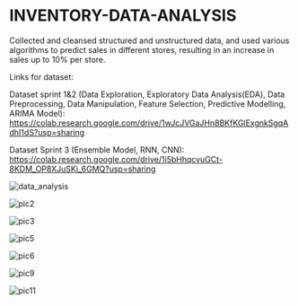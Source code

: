 # INVENTORY-DATA-ANALYSIS
Collected and cleansed structured and unstructured data, and used various algorithms to predict sales in different stores, resulting in an increase in sales up to 10% per store.

Links for dataset:

Dataset sprint 1&2 (Data Exploration, Exploratory Data Analysis(EDA), Data Preprocessing, Data Manipulation, Feature Selection, Predictive Modelling, ARIMA Model): https://colab.research.google.com/drive/1wJcJVGaJHn8BKfKGlExgnkSgqAdhI1dS?usp=sharing

Dataset Sprint 3 (Ensemble Model, RNN, CNN): https://colab.research.google.com/drive/1i5bHhqcvuGCt-8KDM_OP8XJuSKi_6GMQ?usp=sharing
    
![data_analysis ](https://github.com/aakanksha-a/INVENTORY-DATA-ANALYSIS/assets/116039963/0bf0c983-4e81-487e-aa39-9a3172835a91)

![pic2](https://github.com/aakanksha-a/INVENTORY-DATA-ANALYSIS/assets/116039963/fde10966-6a58-46dc-b861-74c3b410b3af)

![pic3](https://github.com/aakanksha-a/INVENTORY-DATA-ANALYSIS/assets/116039963/ae7427da-9021-460b-b7a6-6d754893c038)

![pic5](https://github.com/aakanksha-a/INVENTORY-DATA-ANALYSIS/assets/116039963/fe2ebbd0-b9bb-4eb1-831f-a678a959118d)

![pic6](https://github.com/aakanksha-a/INVENTORY-DATA-ANALYSIS/assets/116039963/67c2ec1b-ff85-4511-a959-f4870fad0f55)

![pic9](https://github.com/aakanksha-a/INVENTORY-DATA-ANALYSIS/assets/116039963/90f77d86-4f0d-4da8-b238-2df22b136d7d)

![pic11](https://github.com/aakanksha-a/INVENTORY-DATA-ANALYSIS/assets/116039963/965d1204-19af-4524-9c34-e1d8bd145b58)


